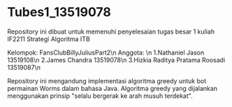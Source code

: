 # Tubes1_13519078

Repository ini dibuat untuk memenuhi penyelesaian tugas besar 1 kuliah IF2211 Strategi Algoritma ITB

Kelompok: FansClubBillyJuliusPart2\n
Anggota: \n 
1.Nathaniel Jason 13519108\n
2.James Chandra 13519078\n
3.Hizkia Raditya Pratama Roosadi 13519087\n

Repository ini mengandung implementasi algoritma greedy untuk bot permainan Worms dalam bahasa Java.
Algoritma greedy yang dijalankan menggunakan prinsip "selalu bergerak ke arah musuh terdekat".




